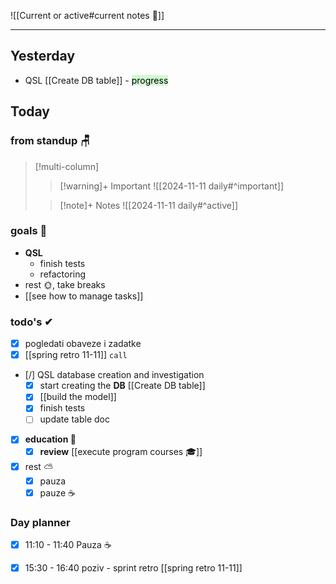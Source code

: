 ![[Current or active#current notes 📓]]

---
## Yesterday
- QSL [[Create DB table]] - <mark style="background: #BBFABBA6;">progress</mark>

## Today

### from standup 🪑

> [!multi-column]
>> [!warning]+ Important
>> ![[2024-11-11 daily#^important]]
>
>> [!note]+ Notes
>> ![[2024-11-11 daily#^active]]

### goals 🏴
- **QSL**
	- finish tests
	- refactoring
- rest 🌞, take breaks
- [[see how to manage tasks]]

### todo's ✔
- [x] pogledati  obaveze i zadatke
- [x] [[spring retro 11-11]] `call`
- [/] QSL database creation and investigation
	- [x] start creating the **DB** [[Create DB table]] 
	- [x] [[build the model]] 
	- [x] finish tests
	- [ ] update table doc
- [x] **education 🎒**
	- [x] **review** [[execute program courses 🎓]]
- [x] rest ⛅ 
	- [x] pauza 
	- [x] pauze ☕ 

### Day planner

- [x] 11:10 - 11:40 Pauza ☕
- [x] 15:30 - 16:40 poziv - sprint retro [[spring retro 11-11]]

